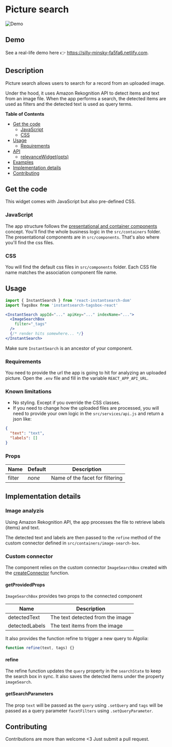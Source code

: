 # Picture search

![Demo](https://cl.ly/a3184cfe589c/Screen%20Recording%202018-12-19%20at%2003.32%20PM.gif)

## Demo

See a real-life demo here 👉 https://silly-minsky-fa5fa6.netlify.com.

## Description

Picture search allows users to search for a record from an uploaded image.

Under the hood, it uses Amazon Rekognition API to detect items and text from an image file. When the app performs a search, the detected items are used as filters and the detected text is used as query terms.

**Table of Contents**

- [Get the code](#get-the-code)
  - [JavaScript](#javascript)
  - [CSS](#css)
- [Usage](#usage)
  - [Requirements](#requirements)
- [API](#api)
  - [relevanceWidget(opts)](#relevancewidgetopts)
- [Examples](#examples)
- [Implementation details](#implementation-details)
- [Contributing](#contributing)

## Get the code

This widget comes with JavaScript but also pre-defined CSS.

### JavaScript

The app structure follows the [presentational and container components](https://medium.com/@dan_abramov/smart-and-dumb-components-7ca2f9a7c7d0) concept. You'll find the whole business logic in the `src/containers` folder. The presentational components are in `src/components`. That's also where you'll find the css files.

### CSS

You will find the default css files in `src/components` folder. Each CSS file name matches the association component file name.

## Usage

```jsx
import { InstantSearch } from 'react-instantsearch-dom'
import TagsBox from 'instantsearch-tagsbox-react'

<InstantSearch appId="..." apiKey="..." indexName="...">
  <ImageSearchBox
    filter="_tags"
  />
  {/* render hits somewhere... */}
</InstantSearch>
```

Make sure `InstantSearch` is an ancestor of your component.

### Requirements

You need to provide the url the app is going to hit for analyzing an uploaded picture. Open the `.env` file and fill in the variable `REACT_APP_API_URL`.

### Known limitations

- No styling. Except if you override the CSS classes.
- If you need to change how the uploaded files are processed, you will need to provide your own logic in the `src/services/api.js` and return a json like:

```json
{
  "text": "text",
  "labels": []
}
```

### Props

| Name   | Default | Description                     |
| ------ | ------- | ------------------------------- |
| filter | _none_  | Name of the facet for filtering |

## Implementation details

### Image analyzis

Using Amazon Rekognition API, the app processes the file to retrieve labels (items) and text.

The detected text and labels are then passed to the `refine` method of the custom connector defined in `src/containers/image-search-box`.

### Custom connector

The component relies on the custom connector `ImageSearchBox` created with the [createConnector](<https://community.algolia.com/react-instantsearch/guide/Custom_connectors.html#const-connector-%3D-createconnector(implementation)>) function.

#### getProvidedProps

`ImageSearchBox` provides two props to the connected component

| Name           | Description                      |
| -------------- | -------------------------------- |
| detectedText   | The text detected from the image |
| detectedLabels | The text items from the image    |

It also provides the function refine to trigger a new query to Algolia:

```js
function refine(text, tags) {}
```

#### refine

The refine function updates the `query` property in the `searchState` to keep the search box in sync. It also saves the detected items under the property `imageSearch`.

#### getSearchParameters

The prop `text` will be passed as the `query` using `.setQuery` and `tags` will be passed as a query parameter `facetFilters` using `.setQueryParameter`.

## Contributing

Contributions are more than welcome <3 Just submit a pull request.
